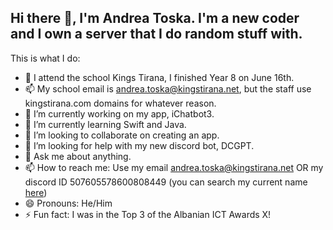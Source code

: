 ## Hi there 👋, I'm Andrea Toska. I'm a new coder and I own a server that I do random stuff with.

This is what I do:

- 🏫 I attend the school Kings Tirana, I finished Year 8 on June 16th.
- 📫 My school email is andrea.toska@kingstirana.net, but the staff use kingstirana.com domains for whatever reason.
- 🔭 I’m currently working on my app, iChatbot3.
- 🌱 I’m currently learning Swift and Java.
- 👯 I’m looking to collaborate on creating an app.
- 🤔 I’m looking for help with my new discord bot, DCGPT.
- 💬 Ask me about anything.
- 📫 How to reach me: Use my email andrea.toska@kingstirana.net OR my discord ID 507605578600808449 (you can search my current name [here](https;//discord.id))
- 😄 Pronouns: He/Him
- ⚡ Fun fact: I was in the Top 3 of the Albanian ICT Awards X!
